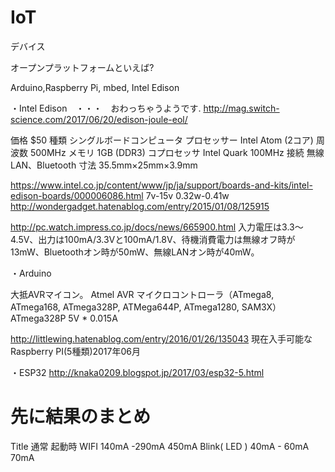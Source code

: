 # IoT

デバイス

オープンプラットフォームといえば?

Arduino,Raspberry Pi, mbed, Intel Edison

・Intel Edison　・・・　おわっちゃうようです.
http://mag.switch-science.com/2017/06/20/edison-joule-eol/

価格	$50
種類	シングルボードコンピュータ
プロセッサー	Intel Atom (2コア)
周波数	500MHz
メモリ	1GB (DDR3)
コプロセッサ	Intel Quark 100MHz
接続	無線LAN、Bluetooth
寸法	35.5mm×25mm×3.9mm

https://www.intel.co.jp/content/www/jp/ja/support/boards-and-kits/intel-edison-boards/000006086.html
 7v-15v
 0.32w-0.41w
 http://wondergadget.hatenablog.com/entry/2015/01/08/125915
 
 http://pc.watch.impress.co.jp/docs/news/665900.html
 入力電圧は3.3～4.5V、出力は100mA/3.3Vと100mA/1.8V、待機消費電力は無線オフ時が13mW、Bluetoothオン時が50mW、無線LANオン時が40mW。
 
 
 ・Arduino
 
 大抵AVRマイコン。
 Atmel AVR マイクロコントローラ（ATmega8, ATmega168, ATmega328P, ATMega644P, ATmega1280, SAM3X）
 ATmega328P
 5V * 0.015A 

 http://littlewing.hatenablog.com/entry/2016/01/26/135043
 現在入手可能なRaspberry PI(5種類)2017年06月
 
 
 ・ESP32
 http://knaka0209.blogspot.jp/2017/03/esp32-5.html
 # 先に結果のまとめ
Title	通常	起動時
WIFI	 140mA -290mA	 450mA
Blink( LED )	 40mA - 60mA	70mA

